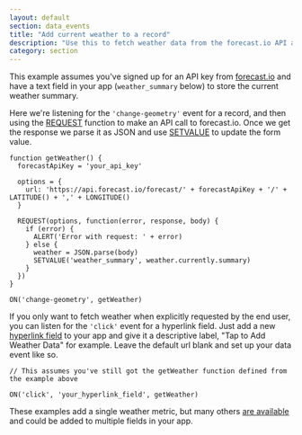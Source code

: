 ```yaml
---
layout: default
section: data_events
title: "Add current weather to a record"
description: "Use this to fetch weather data from the forecast.io API and add it to the record."
category: section
---
```


This example assumes you've signed up for an API key from [forecast.io](https://developer.forecast.io/) and have a text field in your app (`weather_summary` below) to store the current weather summary.

Here we're listening for the `'change-geometry'` event for a record, and then using the [REQUEST](/data-events/reference/request) function to make an API call to forecast.io. Once we get the response we parse it as JSON and use [SETVALUE](/data-events/reference/setvalue) to update the form value.

```
function getWeather() {
  forecastApiKey = 'your_api_key'

  options = {
    url: 'https://api.forecast.io/forecast/' + forecastApiKey + '/' + LATITUDE() + ',' + LONGITUDE()
  }

  REQUEST(options, function(error, response, body) {
    if (error) {
      ALERT('Error with request: ' + error)
    } else {
      weather = JSON.parse(body)
      SETVALUE('weather_summary', weather.currently.summary)
    }
  })
}

ON('change-geometry', getWeather)
```

If you only want to fetch weather when explicitly requested by the end user, you can listen for the `'click'` event for a hyperlink field. Just add a new [hyperlink field](http://www.fulcrumapp.com/help/hyperlink-fields/) to your app and give it a descriptive label, "Tap to Add Weather Data" for example. Leave the default url blank and set up your data event like so.

```
// This assumes you've still got the getWeather function defined from the example above

ON('click', 'your_hyperlink_field', getWeather)
```

These examples add a single weather metric, but many others [are available](https://developer.forecast.io/docs/v2#data-points) and could be added to multiple fields in your app.
